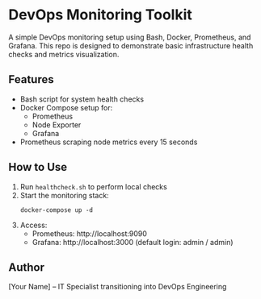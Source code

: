 # DevOps Monitoring Toolkit

A simple DevOps monitoring setup using Bash, Docker, Prometheus, and Grafana. This repo is designed to demonstrate basic infrastructure health checks and metrics visualization.

## Features
- Bash script for system health checks
- Docker Compose setup for:
  - Prometheus
  - Node Exporter
  - Grafana
- Prometheus scraping node metrics every 15 seconds

## How to Use
1. Run `healthcheck.sh` to perform local checks
2. Start the monitoring stack:
   ```
   docker-compose up -d
   ```
3. Access:
   - Prometheus: http://localhost:9090
   - Grafana: http://localhost:3000 (default login: admin / admin)

## Author
[Your Name] – IT Specialist transitioning into DevOps Engineering

